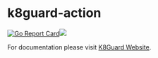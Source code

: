 # k8guard-action
[![Go Report Card](https://goreportcard.com/badge/github.com/k8guard/k8guard-action)](https://goreportcard.com/report/github.com/k8guard/k8guard-action)[![](https://images.microbadger.com/badges/image/k8guard/k8guard-action.svg)](https://microbadger.com/images/k8guard/k8guard-action "Get your own image badge on microbadger.com")

For documentation please visit [K8Guard Website](https://k8guard.github.io/).
